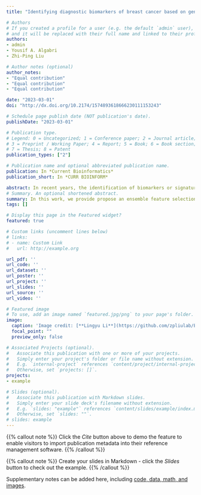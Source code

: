 ```yaml
---
title: "Identifying diagnostic biomarkers of breast cancer based on gene expression data and ensemble feature selection"

# Authors
# If you created a profile for a user (e.g. the default `admin` user), write the username (folder name) here 
# and it will be replaced with their full name and linked to their profile.
authors:
- admin
- Yousif A. Algabri
- Zhi-Ping Liu

# Author notes (optional)
author_notes:
- "Equal contribution"
- "Equal contribution"
- "Equal contribution"

date: "2023-03-01"
doi: "http://dx.doi.org/10.2174/1574893618666230111153243"

# Schedule page publish date (NOT publication's date).
publishDate: "2023-03-01"

# Publication type.
# Legend: 0 = Uncategorized; 1 = Conference paper; 2 = Journal article;
# 3 = Preprint / Working Paper; 4 = Report; 5 = Book; 6 = Book section;
# 7 = Thesis; 8 = Patent
publication_types: ["2"]

# Publication name and optional abbreviated publication name.
publication: In *Current Bioinformatics*
publication_short: In *CURR BIOINFORM*

abstract: In recent years, the identification of biomarkers or signatures based on gene expression profiling data has attracted much attention in bioinformatics. The successful discovery of breast cancer (BRCA) biomarkers will be beneficial in reducing the risk of BRCA among patients for early detection. This paper proposes an Ensemble Feature Selection method to screen biomarkers (abbreviated as EFSmarker) for BRCA from publically available gene expression data. Firstly, we employ twelve filter feature selection methods, namely median, variance, Chi-square, Relief, Pearson and Spearman correlation, mutual information, minimal-redundancy-maximal-relevance criterion, ridge regression, decision tree and random forest with Gini index and accuracy index, to calculate the importance (weights or coefficients) of all features on the training dataset. Secondly, we apply the logistic regression classifier on the test dataset to calculate the classification AUC value of each feature subset individually selected by twelve methods. Thirdly, we provide an ensemble feature selection method by aggregating feature importance with classification AUC value. In particular, we establish a feature importance score (FIS) to evaluate the importance of each feature underlying all feature selection methods. Finally, the features with higher FIS are taken as identified biomarkers. Results: With the direction of the FIS index induced by the EFSmarker method, 12 genes (COL10A1, COL11A1, MMP11, LOC728264, FIGF, GJB2, INHBA, CD300LG, IGFBP6, PAMR1, CXCL2 and FXYD1) are regarded as diagnostic biomarkers for BRCA. Especially, COL10A1, ranked first with a FIS value of 0.663, is identified as the most credible biomarker. The findings justified via gene and protein expression validation, functional enrichment analysis, literature checking and independent dataset validation verify the effectiveness and efficiency of these selected biomarkers. Our proposed biomarker discovery strategy not only utilizes the feature contribution but also considers the prediction accuracy simultaneously, which may also serve as a model for identifying unknown biomarkers for other diseases from high-throughput gene expression data. The source code and data are available at https://github.com/zpliulab/EFSmarker.
# Summary. An optional shortened abstract.
summary: In this work, we provide propose an ensemble feature selection method for biomarker discovery (abbreviated as EFSmarker) based on multiple different independent feature elections methods to give a better approximation to the optimal subset of features. 
tags: []

# Display this page in the Featured widget?
featured: true

# Custom links (uncomment lines below)
# links:
# - name: Custom Link
#   url: http://example.org

url_pdf: ''
url_code: ''
url_dataset: ''
url_poster: ''
url_project: ''
url_slides: ''
url_source: ''
url_video: ''

# Featured image
# To use, add an image named `featured.jpg/png` to your page's folder. 
image:
  caption: 'Image credit: [**Lingyu Li**](https://github.com/zpliulab/EFSmarker/blob/main/Data/EFSmarker.jpg)'
  focal_point: ""
  preview_only: false

# Associated Projects (optional).
#   Associate this publication with one or more of your projects.
#   Simply enter your project's folder or file name without extension.
#   E.g. `internal-project` references `content/project/internal-project/index.md`.
#   Otherwise, set `projects: []`.
projects:
- example

# Slides (optional).
#   Associate this publication with Markdown slides.
#   Simply enter your slide deck's filename without extension.
#   E.g. `slides: "example"` references `content/slides/example/index.md`.
#   Otherwise, set `slides: ""`.
# slides: example
---
```


{{% callout note %}}
Click the *Cite* button above to demo the feature to enable visitors to import publication metadata into their reference management software.
{{% /callout %}}

{{% callout note %}}
Create your slides in Markdown - click the *Slides* button to check out the example.
{{% /callout %}}

Supplementary notes can be added here, including [code, data, math, and images](https://github.com/zpliulab/EFSmarker).
